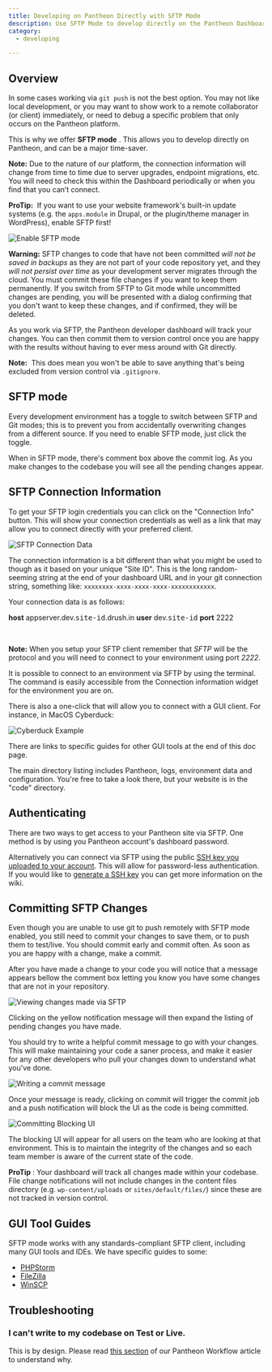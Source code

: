```yaml
---
title: Developing on Pantheon Directly with SFTP Mode
description: Use SFTP Mode to develop directly on the Pantheon Dashboard.
category:
  - developing

---
```


## Overview
In some cases working via `git push` is not the best option. You may not like local development, or you may want to show work to a remote collaborator (or client) immediately, or need to debug a specific problem that only occurs on the Pantheon platform.

This is why we offer **SFTP mode** . This allows you to develop <me>directly on Pantheon, and can be a major time-saver.</me>

**Note:** Due to the nature of our platform, the connection information will change from time to time due to server upgrades, endpoint migrations, etc. You will need to check this within the Dashboard periodically or when you find that you can’t connect.

**ProTip:**  If you want to use your website framework's built-in update systems (e.g. the `apps.module` in Drupal, or the plugin/theme manager in WordPress), enable SFTP first!

![Enable SFTP mode](https://pantheon-systems.desk.com/customer/portal/attachments/278855)

**Warning:** SFTP changes to code that have not been committed _will not be saved in backups_ as they are not part of your code repository yet, and they _will not persist over time_ as your development server migrates through the cloud. You must commit these file changes if you want to keep them permanently. If you switch from SFTP to Git mode while uncommitted changes are pending, you will be presented with a dialog confirming that you don't want to keep these changes, and if confirmed, they will be deleted.

As you work via SFTP, the Pantheon developer dashboard will track your changes. You can then commit them to version control once you are happy with the results without having to ever mess around with Git directly.

**Note:**  This does mean you won't be able to save anything that's being excluded from version control via `.gitignore`.

## SFTP mode

Every development environment has a toggle to switch between SFTP and Git modes; this is to prevent you from accidentally overwriting changes from a different source. If you need to enable SFTP mode, just click the toggle.

When in SFTP mode, there's comment box above the commit log. As you make changes to the codebase you will see all the pending changes appear.

## SFTP Connection Information

To get your SFTP login credentials you can click on the "Connection Info" button. This will show your connection credentials as well as a link that may allow you to connect directly with your preferred client.

![SFTP Connection Data](https://pantheon-systems.desk.com/customer/portal/attachments/278856)

The connection information is a bit different than what you might be used to though as it based on your unique "Site ID". This is the long random-seeming string at the end of your dashboard URL and in your git connection string, something like: `xxxxxxxx-xxxx-xxxx-xxxx-xxxxxxxxxxxx`.

Your connection data is as follows:

<tbody>
		<tr>
			<td><b>host</b></td>
			<td>appserver.dev.<tt>site-id</tt>.drush.in</td>
		</tr>
		<tr>
			<td><b>user</b></td>
			<td>dev.<tt>site-id</tt>
</td>
		</tr>
		<tr>
			<td><b>port</b></td>
			<td>2222</td>
		</tr>
	</tbody>
 

**Note:** When you setup your SFTP client remember that _SFTP_ will be the protocol and you will need to connect to your environment using port _2222_.

It is possible to connect to an environment via SFTP by using the terminal. The command is easily accessible from the Connection information widget for the environment you are on.

There is also a one-click that will allow you to connect with a GUI client. For instance, in MacOS Cyberduck:

![Cyberduck Example](https://pantheon-systems.desk.com/customer/portal/attachments/278857)

There are links to specific guides for other GUI tools at the end of this doc page.

The main directory listing includes Pantheon, logs, environment data and configuration. You're free to take a look there, but your website is in the "code" directory.

## Authenticating

There are two ways to get access to your Pantheon site via SFTP. One method is by using you Pantheon account's dashboard password.  


Alternatively you can connect via SFTP using the public [SSH key you uploaded to your account](/articles/getting-started/loading-ssh-keys/-loading-ssh-keys). This will allow for password-less authentication. If you would like to [generate a SSH key](/articles/howto/generating-ssh-keys/-generating-ssh-keys) you can get more information on the wiki.

## Committing SFTP Changes

Even though you are unable to use git to push remotely with SFTP mode enabled, you still need to commit your changes to save them, or to push them to test/live. You should commit early and commit often. As soon as you are happy with a change, make a commit.

After you have made a change to your code you will notice that a message appears bellow the comment box letting you know you have some changes that are not in your repository.

![Viewing changes made via SFTP](https://pantheon-systems.desk.com/customer/portal/attachments/278859)

Clicking on the yellow notification message will then expand the listing of pending changes you have made.

You should try to write a helpful commit message to go with your changes. This will make maintaining your code a saner process, and make it easier for any other developers who pull your changes down to understand what you've done.

![Writing a commit message](https://pantheon-systems.desk.com/customer/portal/attachments/278861)

Once your message is ready, clicking on commit will trigger the commit job and a push notification will block the UI as the code is being committed.

![Committing Blocking UI](https://pantheon-systems.desk.com/customer/portal/attachments/278852)

The blocking UI will appear for all users on the team who are looking at that environment. This is to maintain the integrity of the changes and so each team member is aware of the current state of the code.

**ProTip** : Your dashboard will track all changes made within your codebase. File change notifications will not include changes in the content files directory (e.g. `wp-content/uploads` or `sites/default/files/`) since these are not tracked in version control.

## GUI Tool Guides

SFTP mode works with any standards-compliant SFTP client, including many GUI tools and IDEs. We have specific guides to some:

- [PHPStorm](/articles/howto/configuring-jetbrains-phpstorm-ide-with-pantheon/)
- [FileZilla](/articles/howto/filezilla-on-pantheon/)
- [WinSCP](/articles/howto/using-winscp-on-pantheon/)


## Troubleshooting

### I can't write to my codebase on Test or Live.

This is by design. Please read [this section](/articles/howto/using-the-pantheon-workflow/-using-the-pantheon-workflow#perms-test-live) of our Pantheon Workflow article to understand why.
